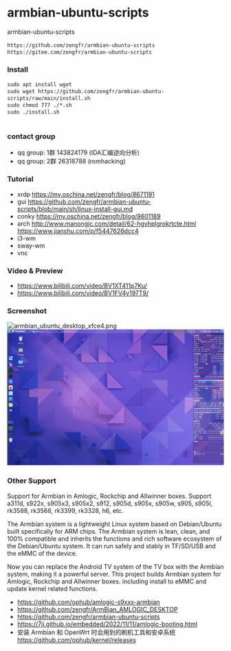 # armbian-ubuntu-scripts
armbian-ubuntu-scripts
~~~
https://github.com/zengfr/armbian-ubuntu-scripts
https://gitee.com/zengfr/armbian-ubuntu-scripts
~~~
### Install
~~~
sudo apt install wget 
sudo wget https://github.com/zengfr/armbian-ubuntu-scripts/raw/main/install.sh
sudo chmod 777 ./*.sh
sudo ./install.sh


~~~
### contact group
- qq group: 1群 143824179 (IDA汇编逆向分析)
- qq group: 2群 26318788 (romhacking)
### Tutorial 
- xrdp  https://my.oschina.net/zengfr/blog/8671191
- gui   https://github.com/zengfr/armbian-ubuntu-scripts/blob/main/sh/linux-install-gui.md
- conky https://my.oschina.net/zengfr/blog/8601189
- arch http://www.manongjc.com/detail/62-hgvhplgrokrtcte.html https://www.jianshu.com/p/f5447626dcc4
- i3-wm
- sway-wm  
- vnc

### Video & Preview
- https://www.bilibili.com/video/BV1XT411p7Ku/
- https://www.bilibili.com/video/BV1FV4y197T9/

### Screenshot
![armbian_ubuntu_desktop_xfce4.png](https://gitee.com/zengfr/armbian-ubuntu-scripts/raw/main/img/armbian_ubuntu_desktop_xfce4.png)
![armbian_ubuntu_desktop_xfce4.png](https://raw.githubusercontent.com/zengfr/armbian-ubuntu-scripts/main/img/armbian_ubuntu_desktop_xfce4.png)

### Other Support
Support for Armbian in Amlogic, Rockchip and Allwinner boxes. Support a311d, s922x, s905x3, s905x2, s912, s905d, s905x, s905w, s905, s905l, rk3588, rk3568, rk3399, rk3328, h6, etc.

The Armbian system is a lightweight Linux system based on Debian/Ubuntu built specifically for ARM chips. The Armbian system is lean, clean, and 100% compatible and inherits the functions and rich software ecosystem of the Debian/Ubuntu system. It can run safely and stably in TF/SD/USB and the eMMC of the device.

Now you can replace the Android TV system of the TV box with the Armbian system, making it a powerful server. This project builds Armbian system for Amlogic, Rockchip and Allwinner boxes. including install to eMMC and update kernel related functions.

- https://github.com/ophub/amlogic-s9xxx-armbian
- https://github.com/zengfr/ArmBian_AMLOGIC_DESKTOP
- https://github.com/zengfr/armbian-ubuntu-scripts
- https://7ji.github.io/embedded/2022/11/11/amlogic-booting.html
- 安装 Armbian 和 OpenWrt 时会用到的刷机工具和安卓系统 https://github.com/ophub/kernel/releases